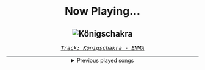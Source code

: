 <div align="center"> 
<h1>Now Playing...</h1>

![Königschakra](https://i.scdn.co/image/ab67616d00001e0231686d4642d409a0013a7428)
--
_<samp><a href="https://open.spotify.com/track/1aMZNULT5x5EHC1tceVcX4">Track: Königschakra - ENMA</a></samp>_

<div style="border: 1px #4B5054 solid"></div>
<details>
  <summary>
    Previous played songs
  </summary>
  <table>
    <thead>
      <tr>
        <th>
          Artist
        </th>
        <th>
          Song
        </th>
        <th>
          Link
        </th>
      </tr>
    </thead>
    <tbody>
      <tr><td>ENMA</td><td>Königschakra</td><td><a href="https://open.spotify.com/track/1aMZNULT5x5EHC1tceVcX4">https://open.spotify.com/track/1aMZNULT5x5EHC1tceVcX4</a></td></tr><tr><td>Anbu Monastir</td><td>Der sechste Hokage - Kakashi</td><td><a href="https://open.spotify.com/track/5a1qjwpNTOO0IoZ3Bl1ybs">https://open.spotify.com/track/5a1qjwpNTOO0IoZ3Bl1ybs</a></td></tr><tr><td>ENMA</td><td>9 Schwertscheiden</td><td><a href="https://open.spotify.com/track/1aXNdmw4aJ1zlctiTjV1iC">https://open.spotify.com/track/1aXNdmw4aJ1zlctiTjV1iC</a></td></tr><tr><td>ENMA</td><td>Eren Jäger</td><td><a href="https://open.spotify.com/track/4Z65vv4HB1FSl6ymKF2Ylv">https://open.spotify.com/track/4Z65vv4HB1FSl6ymKF2Ylv</a></td></tr><tr><td>ENMA</td><td>Das Leben des Sai</td><td><a href="https://open.spotify.com/track/2PFhhpcJBrRY9TupsoEIlu">https://open.spotify.com/track/2PFhhpcJBrRY9TupsoEIlu</a></td></tr><tr><td>ENMA</td><td>Badass</td><td><a href="https://open.spotify.com/track/0BcHvWdmrknSxmZxt5diht">https://open.spotify.com/track/0BcHvWdmrknSxmZxt5diht</a></td></tr><tr><td>ENMA</td><td>Black Leg - Instrumental</td><td><a href="https://open.spotify.com/track/5OhExrRM6gL0k9mMn6sr3v">https://open.spotify.com/track/5OhExrRM6gL0k9mMn6sr3v</a></td></tr><tr><td>ENMA</td><td>Black Leg (Sanji Song)</td><td><a href="https://open.spotify.com/track/7JMJlvMIhphXYQd1ZDgIxU">https://open.spotify.com/track/7JMJlvMIhphXYQd1ZDgIxU</a></td></tr><tr><td>ENMA</td><td>Piratenjäger - Instrumental</td><td><a href="https://open.spotify.com/track/5DGgy9Jbh6ciP1OL7KDIA4">https://open.spotify.com/track/5DGgy9Jbh6ciP1OL7KDIA4</a></td></tr><tr><td>ENMA</td><td>Piratenjäger (Zorro Song)</td><td><a href="https://open.spotify.com/track/7IimGuQcXnVs3I54FZFCgI">https://open.spotify.com/track/7IimGuQcXnVs3I54FZFCgI</a></td></tr><tr><td>ENMA</td><td>Robin Chan</td><td><a href="https://open.spotify.com/track/099fcUrqMBU37dCdfShcqe">https://open.spotify.com/track/099fcUrqMBU37dCdfShcqe</a></td></tr><tr><td>ENMA</td><td>Formel 6</td><td><a href="https://open.spotify.com/track/4OpihpMU20T9K2TC7NTGmC">https://open.spotify.com/track/4OpihpMU20T9K2TC7NTGmC</a></td></tr><tr><td>ENMA</td><td>Sterben im Stehen (Whitebeard Song)</td><td><a href="https://open.spotify.com/track/2XZcFHgFaGB0OrZAwJEDxp">https://open.spotify.com/track/2XZcFHgFaGB0OrZAwJEDxp</a></td></tr><tr><td>ENMA</td><td>Trommeln der Befreiung - Instrumental</td><td><a href="https://open.spotify.com/track/3bziY437g7qdmvavFwsd8s">https://open.spotify.com/track/3bziY437g7qdmvavFwsd8s</a></td></tr><tr><td>ENMA</td><td>Trommeln der Befreiung</td><td><a href="https://open.spotify.com/track/41tGPvL8KmkThV57zCKLW7">https://open.spotify.com/track/41tGPvL8KmkThV57zCKLW7</a></td></tr><tr><td>ENMA</td><td>Kaiser Kaido - Instrumental</td><td><a href="https://open.spotify.com/track/7cUw6FW12NiDpp0pRuDi8Y">https://open.spotify.com/track/7cUw6FW12NiDpp0pRuDi8Y</a></td></tr><tr><td>ENMA</td><td>Kaiser Kaido</td><td><a href="https://open.spotify.com/track/4erD2PHeEXEpXnh73C5GZj">https://open.spotify.com/track/4erD2PHeEXEpXnh73C5GZj</a></td></tr><tr><td>ENMA</td><td>Overpowered</td><td><a href="https://open.spotify.com/track/4fAjycTqCplzxugPQQw5w7">https://open.spotify.com/track/4fAjycTqCplzxugPQQw5w7</a></td></tr><tr><td>Anbu Monastir</td><td>Dattebayo 2</td><td><a href="https://open.spotify.com/track/2SGYQDbUA2W15PF1C2y3ZJ">https://open.spotify.com/track/2SGYQDbUA2W15PF1C2y3ZJ</a></td></tr><tr><td>ENMA</td><td>Magische Bohne</td><td><a href="https://open.spotify.com/track/2tRwT9yDO4awsklvPcdZe4">https://open.spotify.com/track/2tRwT9yDO4awsklvPcdZe4</a></td></tr>
    </tbody>
  </table>
</details>

</div>
